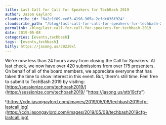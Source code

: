 ```yaml
---
title: Last Call for Call for Speakers for TechBash 2019
author: Jason Gaylord
cloudscribe_id: "6a2c1f89-ee63-4196-965a-2cfdc036f924"
cloudscribe_path: "/blog/last-call-for-call-for-speakers-for-techbash-2019"
permalink: /blog/last-call-for-call-for-speakers-for-techbash-2019
date: 2019-05-08
categories: [events,techbash]
tags:  [events,techbash]
bitly: https://jasong.us/302J0xl
---
```


We're now less than 24 hours away from closing the Call for Speakers. At last check, we now have over 420 submissions from over 175 presenters. On behalf of all of the board members, we appreciate everyone that has taken the time to show interest in this event. But, there's still time. Feel free to submit to TechBash 2019 by visiting: [https://sessionize.com/techbash2019/](https://sessionize.com/techbash2019/ "https://jasong.us/stb19cfp")

![https://cdn.jasongaylord.com/images/2019/05/08/techbash2019cfp-lastcall.jpg](https://cdn.jasongaylord.com/images/2019/05/08/techbash2019cfp-lastcall.jpg)